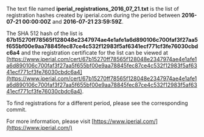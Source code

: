 The text file named **iperial_registrations_2016_07_21.txt** is the list of registration hashes created by iperial.com during the period between **2016-07-21 00:00:00Z** and **2016-07-21 23:59:59Z**.

The SHA 512 hash of the list is **67b15270ff78565f128048e2347974ae4e1afe1a6d890106c700faf3f27aa5f655bf00e9aa78845fec87ce4c532f12983f5af6341ecf771cf3fe76030cbdc6a4** and the registration certificate for the list can be viewed at [https://www.iperial.com/cert/67b15270ff78565f128048e2347974ae4e1afe1a6d890106c700faf3f27aa5f655bf00e9aa78845fec87ce4c532f12983f5af6341ecf771cf3fe76030cbdc6a4](https://www.iperial.com/cert/67b15270ff78565f128048e2347974ae4e1afe1a6d890106c700faf3f27aa5f655bf00e9aa78845fec87ce4c532f12983f5af6341ecf771cf3fe76030cbdc6a4).

To find registrations for a different period, please see the corresponding commit.

For more information, please visit [https://www.iperial.com/](https://www.iperial.com/)

